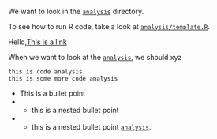 We want to look in the [`analysis`](analysis) directory.

To see how to run R code, take a look at [`analysis/template.R`](analysis/template.R).

Hello,[This is a link](TEST.md)

When we want to look at the [`analysis`](analysis), we should xyz

```
this is code analysis
this is some more code analysis
```

<!-- This is a comment analysis -->


* This is a bullet point
* * this is a nested bullet point
* * this is a nested bullet point [`analysis`](analysis).
